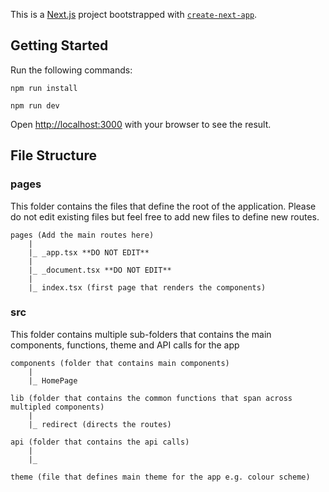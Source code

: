 This is a [Next.js](https://nextjs.org/) project bootstrapped with [`create-next-app`](https://github.com/vercel/next.js/tree/canary/packages/create-next-app).

## Getting Started

Run the following commands: 

```
npm run install 

npm run dev 
```

Open [http://localhost:3000](http://localhost:3000) with your browser to see the result.

## File Structure 

### pages 
This folder contains the files that define the root of the application. Please do not edit existing files but feel free to add new files to define new routes. 
```
pages (Add the main routes here)
    |
    |_ _app.tsx **DO NOT EDIT** 
    |
    |_ _document.tsx **DO NOT EDIT** 
    |
    |_ index.tsx (first page that renders the components)

``` 

### src 
This folder contains multiple sub-folders that contains the main components, functions, theme and API calls for the app 

```
components (folder that contains main components)
    |
    |_ HomePage 

lib (folder that contains the common functions that span across multipled components)
    |
    |_ redirect (directs the routes)

api (folder that contains the api calls)
    |
    |_ 

theme (file that defines main theme for the app e.g. colour scheme)
```